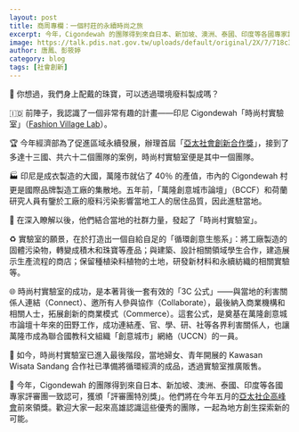 ```yaml
---
layout: post
title: 商周專欄：一個村莊的永續時尚之旅
excerpt: 今年，Cigondewah 的團隊得到來自日本、新加坡、澳洲、泰國、印度等各國專家評審團一致認可，獲頒「評審團特別獎」。他們將在今年五月的亞太社企高峰會前來領獎。
image: https://talk.pdis.nat.gov.tw/uploads/default/original/2X/7/718c3380c9efb619b63f7f850fb2a1ed368a5c81.jpeg
author: 唐鳳、彭筱婷
category: blog
tags: [社會創新]
---
```


💎 你想過，我們身上配戴的珠寶，可以透過環境廢料製成嗎？

🇮🇩 前陣子，我認識了一個非常有趣的計畫——印尼 Cigondewah「時尚村實驗室」（[Fashion Village Lab](https://issuu.com/sl_studio/docs/fashion_village_lab_roadmap)）。

🏆 今年經濟部為了促進區域永續發展，辦理首屆「[亞太社會創新合作獎](https://apses.asia/award/apply)」，接到了多達十三國、共六十二個團隊的案例，時尚村實驗室便是其中一個團隊。

🏭 印尼是成衣製造的大國，萬隆市就佔了 40％ 的產值，市內的 Cigondewah 村更是國際品牌製造工廠的集散地。五年前，「萬隆創意城市論壇」（BCCF）和荷蘭研究人員有鑒於工廠的廢料污染影響當地工人的居住品質，因此進駐當地。

🚸 在深入瞭解以後，他們結合當地的社群力量，發起了「時尚村實驗室」。

♻️ 實驗室的願景，在於打造出一個自給自足的「循環創意生態系」：將工廠製造的固體污染物，轉變成積木和珠寶等產品；與建築、設計相關領域學生合作，建造展示生產流程的商店；保留種植染料植物的土地，研發新材料和永續紡織的相關實驗等。

🌐 時尚村實驗室的成功，是本著背後一套有效的「3C 公式」——與當地的利害關係人連結（Connect）、邀所有人參與協作（Collaborate），最後納入商業機構和相關人士，拓展創新的商業模式（Commerce）。這套公式，是奠基在萬隆創意城市論壇十年來的田野工作，成功連結產、官、學、研、社等各界利害關係人，也讓萬隆市成為聯合國教科文組織「創意城市」網絡（UCCN）的一員。

🎁  如今，時尚村實驗室已進入最後階段，當地婦女、青年開展的 Kawasan Wisata Sandang 合作社已準備將循環經濟的成品，透過實驗室推廣販售。

💞 今年，Cigondewah 的團隊得到來自日本、新加坡、澳洲、泰國、印度等各國專家評審團一致認可，獲頒「評審團特別獎」。他們將在今年五月的[亞太社企高峰會](https://apses.asia)前來領獎。歡迎大家一起來高雄認識這些優秀的團隊，一起為地方創生探索新的可能。
